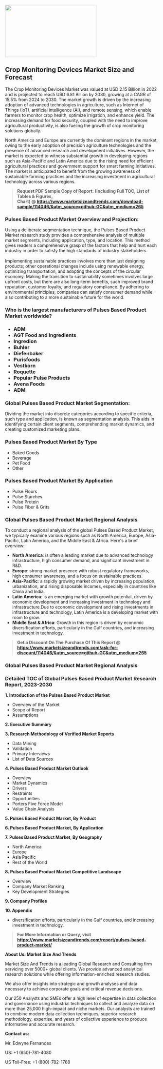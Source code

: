 <p><img class="alignnone size-medium wp-image-20088" src="https://ffe5etoiles.com/wp-content/uploads/2024/12/MST1-300x171.png" alt="" width="300" height="171" /></p><h2>Crop Monitoring Devices Market Size and Forecast</h2><p>The Crop Monitoring Devices Market was valued at USD 2.15 Billion in 2022 and is projected to reach USD 6.81 Billion by 2030, growing at a CAGR of 15.5% from 2024 to 2030. The market growth is driven by the increasing adoption of advanced technologies in agriculture, such as Internet of Things (IoT), artificial intelligence (AI), and remote sensing, which enable farmers to monitor crop health, optimize irrigation, and enhance yield. The increasing demand for food security, coupled with the need to improve agricultural productivity, is also fueling the growth of crop monitoring solutions globally.</p><p>North America and Europe are currently the dominant regions in the market, owing to the early adoption of precision agriculture technologies and the presence of advanced research and development initiatives. However, the market is expected to witness substantial growth in developing regions such as Asia-Pacific and Latin America due to the rising need for efficient agricultural practices and government support for smart farming initiatives. The market is anticipated to benefit from the growing awareness of sustainable farming practices and the increasing investment in agricultural technology across various regions.</p></p><blockquote id="" class=""><strong>Request PDF Sample Copy of Report: (Including Full TOC, List of Tables &amp; Figures, Chart)&nbsp;@&nbsp;<strong><a href="https://www.marketsizeandtrends.com/download-sample/114046/&utm_source=github-GC&utm_medium=265" target="_blank">https://www.marketsizeandtrends.com/download-sample/114046/&utm_source=github-GC&utm_medium=265</a></strong></strong></blockquote><h3 id="" class="">Pulses Based Product Market&nbsp;Overview and Projection:</h3><p id="" class="">Using a deliberate segmentation technique, the Pulses Based Product Market research study provides a comprehensive analysis of multiple market segments, including application, type, and location. This method gives readers a comprehensive grasp of the factors that help and hurt each industry in order to satisfy the high standards of industry stakeholders. <br /> <br />Implementing sustainable practices involves more than just designing products; other operational changes include using renewable energy, optimizing transportation, and adopting the concepts of the circular economy. Making the transition to sustainability sometimes involves large upfront costs, but there are also long-term benefits, such improved brand reputation, customer loyalty, and regulatory compliance. By adhering to environmental principles, companies can satisfy consumer demand while also contributing to a more sustainable future for the world.</p><h3 id="" class="">Who is the largest manufacturers of&nbsp;Pulses Based Product Market worldwide?</h3><h3 class=""><p><ul><li>ADM </li><li> AGT Food and Ingredients </li><li> Ingredion </li><li> Buhler </li><li> Diefenbaker </li><li> Purisfoods </li><li> Vestkorn </li><li> Roquette </li><li> Popular Pulse Products </li><li> Avena Foods </li><li> ADM</li></ul></p></h3><h3 id="" class="">Global&nbsp;Pulses Based Product Market Segmentation:</h3><p id="" class="">Dividing the market into discrete categories according to specific criteria, such type and application, is known as segmentation analysis. This aids in identifying certain client segments, comprehending market dynamics, and creating customized marketing plans.</p><h3 id="" class="">Pulses Based Product Market&nbsp;By Type</h3><p><p><ul><li>Baked Goods </li><li> Beverage </li><li> Pet Food </li><li> Other</p></li></ul></p></p><h3 id="" class="">Pulses Based Product Market&nbsp;By Application</h3><p class=""><p><ul><li>Pulse Flours </li><li> Pulse Starches </li><li> Pulse Protein </li><li> Pulse Fiber & Grits</li></ul></p></p><h3 id="" class="">Global Pulses Based Product Market Regional Analysis</h3><p id="" class="">To conduct a regional analysis of the global Pulses Based Product Market, we typically examine various regions such as North America, Europe, Asia-Pacific, Latin America, and the Middle East &amp; Africa. Here's a brief overview:</p><ul><li><strong>North America</strong>: is often a leading market due to advanced technology infrastructure, high consumer demand, and significant investment in R&amp;D.</li><li><strong>Europe</strong>: strong market presence with robust regulatory frameworks, high consumer awareness, and a focus on sustainable practices.</li><li><strong>Asia-Pacific</strong>: a rapidly growing market driven by increasing population, urbanization, and rising disposable incomes, especially in countries like China and India.</li><li><strong>Latin America</strong>: is an emerging market with growth potential, driven by economic development and increasing investment in technology and infrastructure.Due to economic development and rising investments in infrastructure and technology, Latin America is a developing market with room to grow.</li><li><strong>Middle East &amp; Africa</strong>: Growth in this region is driven by economic diversification efforts, particularly in the Gulf countries, and increasing investment in technology.</li></ul><blockquote id="" class=""><strong>Get a Discount On The Purchase Of This Report @ <strong><a href="https://www.marketsizeandtrends.com/ask-for-discount/114046/&utm_source=github-GC&utm_medium=265" target="_blank">https://www.marketsizeandtrends.com/ask-for-discount/114046/&utm_source=github-GC&utm_medium=265</a></strong></strong></blockquote><h3 id="" class="">Global Pulses Based Product Market Regional Analysis</h3><h3 id="" class="">Detailed TOC of Global Pulses Based Product Market Research Report, 2023-2030</h3><p id="" class=""><strong>1. Introduction of the Pulses Based Product Market</strong></p><ul><li>Overview of the Market</li><li>Scope of Report</li><li>Assumptions</li></ul><p id="" class=""><strong>2. Executive Summary</strong></p><p id="" class=""><strong>3. Research Methodology of Verified Market Reports</strong></p><ul><li>Data Mining</li><li>Validation</li><li>Primary Interviews</li><li>List of Data Sources</li></ul><p id="" class=""><strong>4. Pulses Based Product Market Outlook</strong></p><ul><li>Overview</li><li>Market Dynamics</li><li>Drivers</li><li>Restraints</li><li>Opportunities</li><li>Porters Five Force Model</li><li>Value Chain Analysis</li></ul><p id="" class=""><strong>5. Pulses Based Product Market, By Product</strong></p><p id="" class=""><strong>6. Pulses Based Product Market, By Application</strong></p><p id="" class=""><strong>7. Pulses Based Product Market, By Geography</strong></p><ul><li>North America</li><li>Europe</li><li>Asia Pacific</li><li>Rest of the World</li></ul><p id="" class=""><strong>8. Pulses Based Product Market Competitive Landscape</strong></p><ul><li>Overview</li><li>Company Market Ranking</li><li>Key Development Strategies</li></ul><p id="" class=""><strong>9. Company Profiles</strong></p><p id="" class=""><strong>10. Appendix</strong></p><ul><li>diversification efforts, particularly in the Gulf countries, and increasing investment in technology.</li></ul><blockquote id="" class=""><strong>For More Information or Query, visit <strong><strong><a href="https://www.marketsizeandtrends.com/report/pulses-based-product-market/" target="_blank">https://www.marketsizeandtrends.com/report/pulses-based-product-market/</a></strong></strong></strong></blockquote><p id="" class=""><strong>About Us: Market Size And Trends</strong></p><p id="" class="">Market Size And Trends is a leading Global Research and Consulting firm servicing over 5000+ global clients. We provide advanced analytical research solutions while offering information-enriched research studies.</p><p id="" class="">We also offer insights into strategic and growth analyses and data necessary to achieve corporate goals and critical revenue decisions.</p><p id="" class="">Our 250 Analysts and SMEs offer a high level of expertise in data collection and governance using industrial techniques to collect and analyze data on more than 25,000 high-impact and niche markets. Our analysts are trained to combine modern data collection techniques, superior research methodology, expertise, and years of collective experience to produce informative and accurate research.</p><p id="" class=""><strong>Contact us:</strong></p><p id="" class="">Mr. Edwyne Fernandes</p><p id="" class="">US: +1 (650)-781-4080</p><p id="" class="">US Toll-Free: +1 (800)-782-1768</p>

